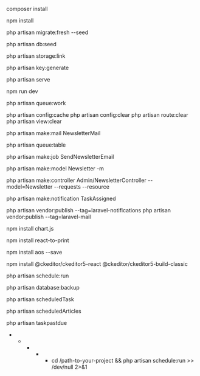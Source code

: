 
<!-- INSTALLATION -->

composer install

npm install

php artisan  migrate:fresh --seed

php artisan db:seed

php artisan storage:link

php artisan key:generate

<!-- Run the system -->
php artisan serve

npm run dev

php artisan queue:work

<!-- OTHER ARTISAN COMMANDS -->

<!-- for clear config -->
php artisan config:cache
php artisan config:clear
php artisan route:clear
php artisan view:clear

<!-- for creating the mail  -->
php artisan make:mail NewsletterMail

<!-- for creating the queue -->
php artisan queue:table

<!-- for creating the send newsletter job -->
php artisan make:job SendNewsletterEmail

<!-- Model - Migration - Requests - Resource -->

<!-- model with migration -->
php artisan make:model Newsletter -m

<!-- controler with resource and requests -->
php artisan make:controller Admin/NewsletterController --model=Newsletter --requests --resource

<!-- for makaing notf -->

php artisan make:notification TaskAssigned

<!--  -->

php artisan vendor:publish --tag=laravel-notifications
php artisan vendor:publish --tag=laravel-mail



<!-- lib -->
npm install chart.js

npm install react-to-print


<!-- AOS -->
npm install aos --save

<!-- for text editor -->
npm install @ckeditor/ckeditor5-react @ckeditor/ckeditor5-build-classic



<!-- for cron -->
<!-- run locally -->
php artisan schedule:run
<!-- db backup -->
php artisan database:backup
<!--  -->
php artisan scheduledTask
<!--  -->
php artisan scheduledArticles
<!--  -->
php artisan taskpastdue


<!-- in server c panel -->

* * * * * cd /path-to-your-project && php artisan schedule:run >> /dev/null 2>&1
